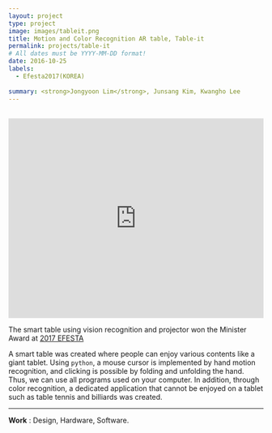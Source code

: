 ```yaml
---
layout: project
type: project
image: images/tableit.png
title: Motion and Color Recognition AR table, Table-it
permalink: projects/table-it
# All dates must be YYYY-MM-DD format!
date: 2016-10-25
labels:
  - Efesta2017(KOREA)
  
summary: <strong>Jongyoon Lim</strong>, Junsang Kim, Kwangho Lee
---
```

<br>
<iframe width="100%" height="394" src="https://www.youtube.com/embed/qJym6Q7NxTA" title="YouTube video player" frameborder="0" allow="accelerometer; autoplay; clipboard-write; encrypted-media; gyroscope; picture-in-picture" allowfullscreen></iframe>


<!-- 주석 내용 
<img class="ui medium left floated rounded image" src="https://user-images.githubusercontent.com/55519519/126889144-c768e3af-db53-46de-910d-5e8e5b18b05b.png" width="50%" height="50%"/>-->

The smart table using vision recognition and projector won the Minister Award at [2017 EFESTA](KOREA)

A smart table was created where people can enjoy various contents like a giant tablet. Using `python`, a mouse cursor is implemented by hand motion recognition, and clicking is possible by folding and unfolding the hand. Thus, we can use all programs used on your computer. In addition, through color recognition, a dedicated application that cannot be enjoyed on a tablet such as table tennis and billiards was created.
<hr>
<b>Work</b> : Design, Hardware, Software.  <br>
<br><br><br><br><br><br><br><br>

[2017 EFESTA]:      http://e2festa.kr/
[Demo]:  http://e2festa.kr/
